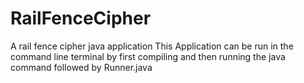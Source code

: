 # RailFenceCipher
A rail fence cipher java application
This Application can be run in the command line terminal by first compiling and then running the java command followed by Runner.java

